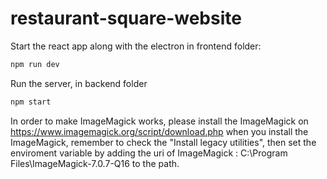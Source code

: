 # restaurant-square-website
Start the react app along with the electron in frontend folder:
```bash
npm run dev
``` 
Run the server, in backend folder
```bash
npm start
``` 
In order to make ImageMagick works, please install the ImageMagick on https://www.imagemagick.org/script/download.php
when you install the ImageMagick, remember to check the "Install legacy utilities", then set the enviroment variable by adding the uri of ImageMagick : C:\Program Files\ImageMagick-7.0.7-Q16 to the path.